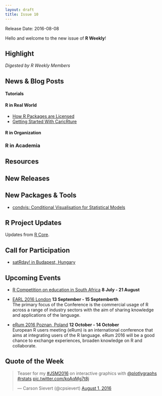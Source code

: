```yaml
---
layout: draft
title: Issue 10
---
```


Release Date: 2016-08-08

Hello and welcome to the new issue of **R Weekly**!

## Highlight

*Digested by R Weekly Members*



## News & Blog Posts

#### Tutorials






#### R in Real World

- [How R Packages are Licensed](http://seankross.com/2016/08/02/How-R-Packages-are-Licensed.html)
- [Getting Started With CaricRture](https://rpubs.com/chrisbrunsdon/94923)

#### R in Organization




### R in Academia




## Resources


## New Releases


## New Packages & Tools

- [condvis: Conditional Visualisation for Statistical Models](https://github.com/markajoc/condvis)


## R Project Updates

Updates from [R Core](http://developer.r-project.org/blosxom.cgi/R-devel/NEWS).



## Call for Participation

+ [satRday! in Budapest, Hungary](http://budapest.satrdays.org/#cfp)

## Upcoming Events


+ [R Competition on education in South Africa](http://www.r-bloggers.com/r-competition-on-education-in-south-africa-july-and-august-2016/) **8 July - 21 August** 

+ [EARL 2016 London](https://earlconf.com/)  **13 September - 15 Septemberth** <br>
The primary focus of the Conference is the commercial usage of R across a range of industry sectors with the aim of sharing knowledge and applications of the language.<br /> 

+ [eRum 2016 Poznan, Poland](http://erum.ue.poznan.pl/)  **12 October - 14 October** <br>
European R users meeting (eRum) is an international conference that aims at integrating users of the R language. eRum 2016 will be a good chance to exchange experiences, broaden knowledge on R and collaborate. <br /> 

## Quote of the Week

<blockquote class="twitter-tweet" data-lang="en"><p lang="en" dir="ltr">Teaser for my <a href="https://twitter.com/hashtag/JSM2016?src=hash">#JSM2016</a> on interactive graphics with <a href="https://twitter.com/plotlygraphs">@plotlygraphs</a> <a href="https://twitter.com/hashtag/rstats?src=hash">#rstats</a> <a href="https://t.co/koAqMg7t8j">pic.twitter.com/koAqMg7t8j</a></p>&mdash; Carson Sievert (@cpsievert) <a href="https://twitter.com/cpsievert/status/760153512621637632">August 1, 2016</a></blockquote>
<script async src="//platform.twitter.com/widgets.js" charset="utf-8"></script>

<p><small id="page_view">&nbsp;</small></p>

